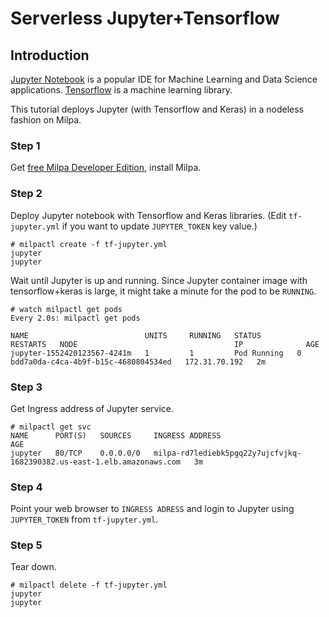 # Serverless Jupyter+Tensorflow

## Introduction

[Jupyter Notebook](https://jupyter-notebook.readthedocs.io/en/stable/) is a popular IDE for Machine Learning and Data Science applications.
[Tensorflow](https://www.tensorflow.org/) is a machine learning library.

This tutorial deploys Jupyter (with Tensorflow and Keras) in a nodeless fashion on Milpa.
### Step 1

Get [free Milpa Developer Edition](https://www.elotl.co/trial), install Milpa.

### Step 2

Deploy Jupyter notebook with Tensorflow and Keras libraries. (Edit `tf-jupyter.yml` if you want to update `JUPYTER_TOKEN` key value.)

```
# milpactl create -f tf-jupyter.yml
jupyter
jupyter
```

Wait until Jupyter is up and running. Since Jupyter container image with tensorflow+keras is large, it might take a minute for the pod to be `RUNNING`.

```
# watch milpactl get pods
Every 2.0s: milpactl get pods                                                                                        

NAME                          UNITS     RUNNING   STATUS        RESTARTS   NODE                                   IP              AGE
jupyter-1552420123567-4241m   1         1         Pod Running   0          bdd7a0da-c4ca-4b9f-b15c-4680804534ed   172.31.70.192   2m

```

### Step 3

Get Ingress address of Jupyter service.

```
# milpactl get svc
NAME      PORT(S)   SOURCES     INGRESS ADDRESS                                                           AGE
jupyter   80/TCP    0.0.0.0/0   milpa-rd7lediebk5pgq22y7ujcfvjkq-1682390382.us-east-1.elb.amazonaws.com   3m
```

### Step 4

Point your web browser to `INGRESS ADRESS` and login to Jupyter using `JUPYTER_TOKEN` from `tf-jupyter.yml`.

### Step 5

Tear down.

```
# milpactl delete -f tf-jupyter.yml 
jupyter
jupyter
```
